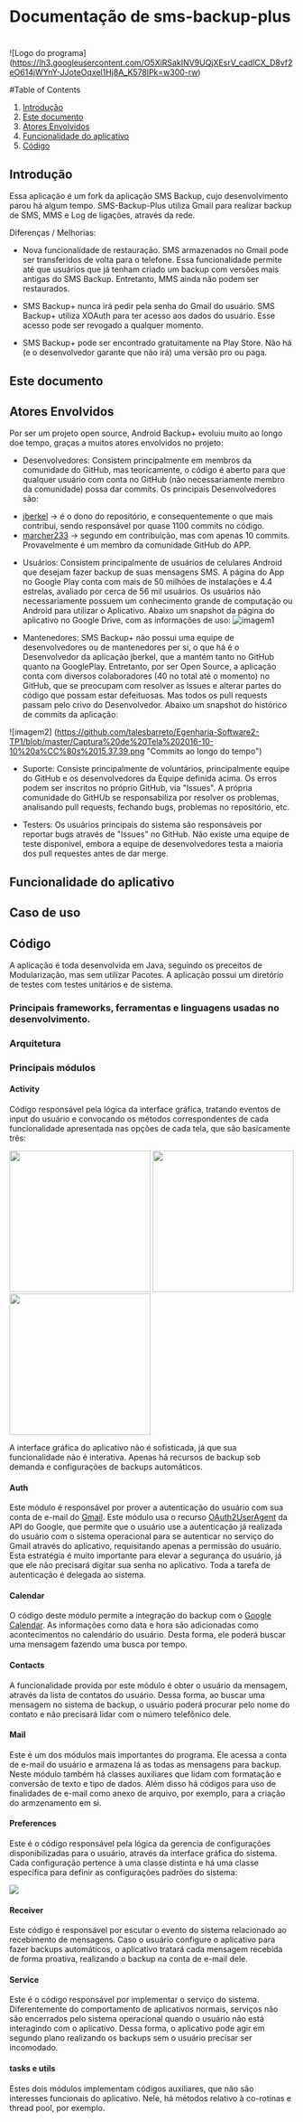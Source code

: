 # Documentação de sms-backup-plus <h1>

![Logo do programa]
(https://lh3.googleusercontent.com/O5XiRSakINV9UQjXEsrV_cadlCX_D8vf2eO614jWYnY-JJoteOqxel1Hj8A_K578lPk=w300-rw)

#Table of Contents
1. [Introdução](#introdução)
2. [Este documento](#este-documento)
3. [Atores Envolvidos](#atores-envolvidos)
4. [Funcionalidade do aplicativo](#funcionalidade-do-aplicativo)
5. [Código](#código)

## Introdução

Essa aplicação é um fork da aplicação SMS Backup, cujo desenvolvimento parou há algum tempo. SMS-Backup-Plus utiliza Gmail para realizar backup de SMS, MMS e Log de ligações, através da rede.

Diferenças / Melhorias: 

* Nova funcionalidade de restauração. SMS armazenados no Gmail pode ser transferidos de volta para o telefone. Essa funcionalidade permite até que usuários que já tenham criado um backup com versões mais antigas do SMS Backup. Entretanto, MMS ainda não podem ser restaurados. 

* SMS Backup+ nunca irá pedir pela senha do Gmail do usuário. SMS Backup+ utiliza XOAuth para ter acesso aos dados do usuário. Esse acesso pode ser revogado a qualquer momento. 

* SMS Backup+ pode ser encontrado gratuitamente na Play Store. Não há (e o desenvolvedor garante que não irá) uma versão pro ou paga.

## Este documento

## Atores Envolvidos

Por ser um projeto open source, Android Backup+ evoluiu muito ao longo doe tempo, graças a muitos atores envolvidos no projeto: 

* Desenvolvedores: Consistem principalmente em membros da comunidade do GitHub, mas teoricamente, o código é aberto para que qualquer usuário com conta no GitHub (não necessariamente membro da comunidade) possa dar commits. Os principais Desenvolvedores são: 

+ [jberkel](https://github.com/jberkel) -> é o dono do repositório, e consequentemente o que mais contribui, sendo responsável por quase 1100 commits no código. 
+ [marcher233](https://github.com/marcher233) -> segundo em contribuição, mas com apenas 10 commits. Provavelmente é um membro da comunidade GitHub do APP. 

* Usuários: Consistem principalmente de usuários de celulares Android que desejam fazer backup de suas mensagens SMS. A página do App no Google Play conta com mais de 50 milhões de instalações e 4.4 estrelas, avaliado por cerca de 56 mil usuários. Os usuários não necessariamente possuem um conhecimento grande de computação ou Android para utilizar o Aplicativo. Abaixo um snapshot da página do aplicativo no Google Drive, com as informações de uso:
![imagem1](https://github.com/talesbarreto/Engenharia-Software2-TP1/blob/master/prints_interface/analiseSMSBackup.png "Dados GooglePlay")

* Mantenedores: SMS Backup+ não possui uma equipe de desenvolvedores ou de mantenedores per si, o que há é o Desenvolvedor da aplicação jberkel, que a mantém tanto no GitHub quanto na GooglePlay. Entretanto, por ser Open Source, a aplicação conta com diversos colaboradores (40 no total até o momento) no GitHub, que se preocupam com resolver as Issues e alterar partes do código que possam estar defeituosas. Mas todos os pull requests passam pelo crivo do Desenvolvedor. Abaixo um snapshot do histórico de commits da aplicação:

![imagem2] (https://github.com/talesbarreto/Egenharia-Software2-TP1/blob/master/Captura%20de%20Tela%202016-10-10%20a%CC%80s%2015.37.39.png "Commits ao longo do tempo")

* Suporte: Consiste principalmente de voluntários, principalmente equipe do GitHub e os desenvolvedores da Equipe definida acima. Os erros podem ser inscritos no próprio GitHub, via "Issues". A própria comunidade do GitHUb se responsabiliza por resolver os problemas, analisando pull requests, fechando bugs, problemas no repositório, etc.

* Testers: Os usuários principais do sistema são responsáveis por reportar bugs através de "Issues" no GitHub. Não existe uma equipe de teste disponível, embora a equipe de desenvolvedores testa a maioria dos pull requestes antes de dar merge.


## Funcionalidade do aplicativo

## Caso de uso

## Código

A aplicação é toda desenvolvida em Java, seguindo os preceitos de Modularização, mas sem utilizar Pacotes. A aplicação possui um diretório de testes com testes unitários e de sistema.

### Principais frameworks, ferramentas e linguagens usadas no desenvolvimento.
### Arquitetura 
### Principais módulos
#### Activity
Código responsável pela lógica da interface gráfica, tratando eventos de input do usuário e convocando os métodos correspondentes de cada funcionalidade apresentada nas opções de cada tela, que são basicamente três:
<p>
<img src="https://github.com/talesbarreto/Engenharia-Software2-TP1/blob/master/prints_interface/Screenshot_20161012-103446.png"  width="250"> 
<img src="https://github.com/talesbarreto/Engenharia-Software2-TP1/blob/master/prints_interface/Screenshot_20161012-103533.png"  width="250"> 
<img src="https://github.com/talesbarreto/Engenharia-Software2-TP1/blob/master/prints_interface/Screenshot_20161012-103554.png"  width="250"> 
</p>
A interface gráfica do aplicativo não é sofisticada, já que sua funcionalidade não é interativa. Apenas há recursos de backup sob demanda e configurações de backups automáticos.

#### Auth
Este módulo é responsável por prover a autenticação do usuário com sua conta de e-mail do [Gmail](https://www.google.com/intl/pt-BR/mail/help/about.html). Este módulo usa o recurso [OAuth2UserAgent](https://developers.google.com/identity/protocols/OAuth2UserAgent) da API do Google, que permite que o usuário use a autenticação já realizada do usuário com o sistema operacional para se autenticar no serviço do Gmail através do aplicativo, requisitando apenas a permissão do usuário.
Esta estratégia é muito importante para elevar a segurança do usuário, já que ele não precisará digitar sua senha no aplicativo. Toda a tarefa de autenticação é delegada ao sistema.

#### Calendar
O código deste módulo permite a integração do backup com o [Google Calendar](https://www.google.com/calendar/about/). As informações como data e hora são adicionadas como acontecimentos no calendário do usuário. Desta forma, ele poderá buscar uma mensagem fazendo uma busca por tempo.

#### Contacts
A funcionalidade provida por este módulo é obter o usuário da mensagem, através da lista de contatos do usuário. Dessa forma, ao buscar uma mensagem no sistema de backup, o usuário poderá procurar pelo nome do contato e não precisará lidar com o número telefônico dele.

#### Mail
Este é um dos módulos mais importantes do programa. Ele acessa a conta de e-mail do usuário e armazena lá as todas as mensagens para backup. Neste módulo também há classes auxiliares que lidam com formatação e conversão de texto e tipo de dados. Além disso há códigos para uso de finalidades de e-mail como anexo de arquivo, por exemplo, para a criação do armzenamento em si.

#### Preferences
Este é o código responsável pela lógica da gerencia de configurações disponibilizadas para o usuário, através da interface gráfica do sistema. Cada configuração pertence à uma classe distinta e há uma classe específica para definir as configurações padrões do sistema:
<p><img src="https://github.com/talesbarreto/Engenharia-Software2-TP1/blob/master/prints_interface/Classe-defaults.png"> 
</p>

#### Receiver
Este código é responsável por escutar o evento do sistema relacionado ao recebimento de mensagens. Caso o usuário configure o aplicativo para fazer backups automáticos, o aplicativo tratará cada mensagem recebida de forma proativa, realizando o backup na conta de e-mail dele.

#### Service
Este é o código responsável por implementar o serviço do sistema. Diferentemente do comportamento de aplicativos normais, serviços não são encerrados pelo sistema operacional quando o usuário não está interagindo com o aplicativo. Dessa forma, o aplicativo pode agir em segundo plano realizando os backups sem o usuário precisar ser incomodado. 

#### tasks e utils
Estes dois módulos implementam códigos auxiliares, que não são interesses funcionais do aplicativo. Nele, há métodos relativo à co-rotinas e thread pool, por exemplo.
